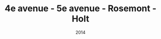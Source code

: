 ---
title: 4e avenue - 5e avenue - Rosemont - Holt
date: '2014'
type: ruelle_verte
district: rosemont
position: { lng: -73.58224001098293, lat: 45.54931258775048 }
---